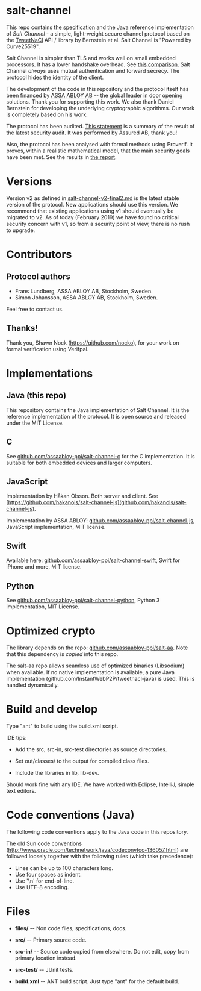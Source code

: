 salt-channel
============

This repo contains [the specification](files/spec/salt-channel-v2-final2.md) and the 
Java reference implementation of 
*Salt Channel* - a simple, light-weight secure channel protocol based on the 
[TweetNaCl](http://tweetnacl.cr.yp.to/) API / library by Bernstein et al.
Salt Channel is "Powered by Curve25519".

Salt Channel is simpler than TLS and works well on small embedded processors.
It has a lower handshake overhead. See [this comparison](files/salt-channel-vs-tls-2017-05.md).
Salt Channel *always* uses mutual authentication and forward secrecy.
The protocol hides the identity of the client.

The development of the code in this repository and the protocol 
itself has been financed by [ASSA ABLOY AB](http://www.assaabloy.com/) -- the 
global leader in door opening solutions. Thank you for 
supporting this work. We also thank Daniel Bernstein for developing the 
underlying cryptographic algorithms. Our work is completely based on his work.

The protocol has been audited. [This statement](files/v2-review-statement-2018-02.pdf)
is a summary of the result of the latest security audit. It was performed 
by Assured AB, thank you!

Also, the protocol has been analysed with formal methods using Proverif. 
It proves, within a realistic mathematical model, that the main security goals
have been met. See the results in [the report](formal-verification/proverif/SaltChannelReport-2018.pdf).



Versions
========

Version v2 as defined in [salt-channel-v2-final2.md](files/spec/salt-channel-v2-final2.md) 
is the latest stable version of the protocol. New applications should use this version.
We recommend that existing applications using v1 should eventually be migrated
to v2. As of today (February 2019) we have found no critical security concern 
with v1, so from a security point of view, there is no rush to upgrade.



Contributors
============

## Protocol authors

* Frans Lundberg, ASSA ABLOY AB, Stockholm, Sweden.
* Simon Johansson, ASSA ABLOY AB, Stockholm, Sweden.

Feel free to contact us.

## Thanks!

Thank you, Shawn Nock (https://github.com/nocko), for your work on formal verification 
using Verifpal.



Implementations
===============


Java (this repo)
----------------

This repository contains the Java implementation of Salt Channel. It is the reference 
implementation of the protocol. It is open source and released under the MIT License.


C
---

See [github.com/assaabloy-ppi/salt-channel-c](https://github.com/assaabloy-ppi/salt-channel-c) for the C implementation. It is suitable for both
embedded devices and larger computers.


JavaScript
----------

Implementation by Håkan Olsson. Both server and client. 
See [https://github.com/hakanols/salt-channel-js](github.com/hakanols/salt-channel-js).

Implementation by ASSA ABLOY: [github.com/assaabloy-ppi/salt-channel-js](https://github.com/assaabloy-ppi/salt-channel-js), 
JavaScript implementation, MIT license.


Swift
-----

Available here: [github.com/assaabloy-ppi/salt-channel-swift](https://github.com/assaabloy-ppi/salt-channel-swift),
Swift for iPhone and more, MIT license.


Python
------

See [github.com/assaabloy-ppi/salt-channel-python](https://github.com/assaabloy-ppi/salt-channel-python), 
Python 3 implementation, MIT License.



Optimized crypto
================

The library depends on the repo:
[github.com/assaabloy-ppi/salt-aa](https://github.com/assaabloy-ppi/salt-aa).
Note that this dependency is *copied* into this repo.

The salt-aa repo allows seamless use of optimized binaries (Libsodium) 
when available. If no native implementation is available, a pure Java 
implementation (github.com/InstantWebP2P/tweetnacl-java) is used. 
This is handled dynamically.



Build and develop
=================

Type "ant" to build using the build.xml script.

IDE tips: 

* Add the src, src-in, src-test directories as source 
directories.

* Set out/classes/ to the output for compiled class files.

* Include the libraries in lib, lib-dev.

Should work fine with any IDE. We have worked with Eclipse, IntelliJ, simple 
text editors.



Code conventions (Java)
=======================

The following code conventions apply to the Java code in this repository.

The old Sun code conventions 
(http://www.oracle.com/technetwork/java/codeconvtoc-136057.html)
are followed loosely together with the following rules (which take precedence):

* Lines can be up to 100 characters long.
* Use four spaces as indent.
* Use '\n' for end-of-line.
* Use UTF-8 encoding.


Files
=====

* **files/** -- Non code files, specifications, docs.

* **src/** -- Primary source code.

* **src-in/** -- Source code copied from elsewhere. Do not edit, copy 
  from primary location instead.

* **src-test/** -- JUnit tests.

* **build.xml** -- ANT build script. Just type "ant" for the default build.

